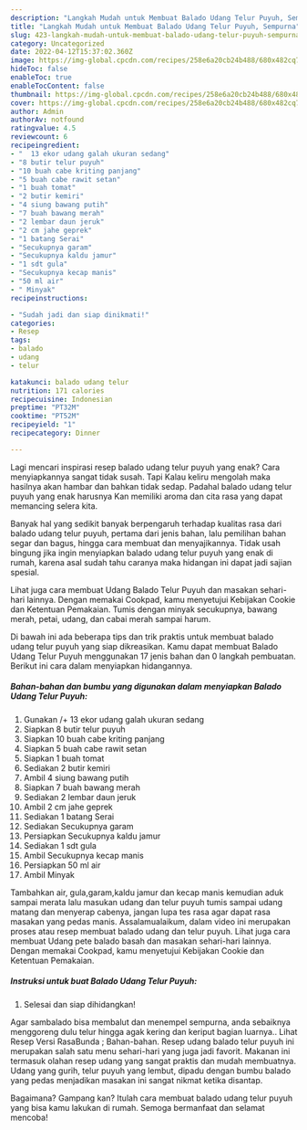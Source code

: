 ```yaml
---
description: "Langkah Mudah untuk Membuat Balado Udang Telur Puyuh, Sempurna"
title: "Langkah Mudah untuk Membuat Balado Udang Telur Puyuh, Sempurna"
slug: 423-langkah-mudah-untuk-membuat-balado-udang-telur-puyuh-sempurna
category: Uncategorized
date: 2022-04-12T15:37:02.360Z
image: https://img-global.cpcdn.com/recipes/258e6a20cb24b488/680x482cq70/balado-udang-telur-puyuh-foto-resep-utama.jpg
hideToc: false
enableToc: true
enableTocContent: false
thumbnail: https://img-global.cpcdn.com/recipes/258e6a20cb24b488/680x482cq70/balado-udang-telur-puyuh-foto-resep-utama.jpg
cover: https://img-global.cpcdn.com/recipes/258e6a20cb24b488/680x482cq70/balado-udang-telur-puyuh-foto-resep-utama.jpg
author: Admin
authorAv: notfound
ratingvalue: 4.5
reviewcount: 6
recipeingredient:
- "  13 ekor udang galah ukuran sedang"
- "8 butir telur puyuh"
- "10 buah cabe kriting panjang"
- "5 buah cabe rawit setan"
- "1 buah tomat"
- "2 butir kemiri"
- "4 siung bawang putih"
- "7 buah bawang merah"
- "2 lembar daun jeruk"
- "2 cm jahe geprek"
- "1 batang Serai"
- "Secukupnya garam"
- "Secukupnya kaldu jamur"
- "1 sdt gula"
- "Secukupnya kecap manis"
- "50 ml air"
- " Minyak"
recipeinstructions:

- "Sudah jadi dan siap dinikmati!"
categories:
- Resep
tags:
- balado
- udang
- telur

katakunci: balado udang telur 
nutrition: 171 calories
recipecuisine: Indonesian
preptime: "PT32M"
cooktime: "PT52M"
recipeyield: "1"
recipecategory: Dinner

---
```



Lagi mencari inspirasi resep balado udang telur puyuh yang enak? Cara menyiapkannya sangat tidak susah. Tapi Kalau keliru mengolah maka hasilnya akan hambar dan bahkan tidak sedap. Padahal balado udang telur puyuh yang enak harusnya Kan memiliki aroma dan cita rasa yang dapat memancing selera kita.


Banyak hal yang sedikit banyak berpengaruh terhadap kualitas rasa dari balado udang telur puyuh, pertama dari jenis bahan, lalu pemilihan bahan segar dan bagus, hingga cara membuat dan menyajikannya. Tidak usah bingung jika ingin menyiapkan balado udang telur puyuh yang enak di rumah, karena asal sudah tahu caranya maka hidangan ini dapat jadi sajian spesial.

Lihat juga cara membuat Udang Balado Telur Puyuh dan masakan sehari-hari lainnya. Dengan memakai Cookpad, kamu menyetujui Kebijakan Cookie dan Ketentuan Pemakaian. Tumis dengan minyak secukupnya, bawang merah, petai, udang, dan cabai merah sampai harum.


Di bawah ini ada beberapa tips dan trik praktis untuk membuat balado udang telur puyuh yang siap dikreasikan. Kamu dapat membuat Balado Udang Telur Puyuh menggunakan 17 jenis bahan dan 0 langkah pembuatan. Berikut ini cara dalam menyiapkan hidangannya.

<!--inarticleads1-->

##### Bahan-bahan dan bumbu yang digunakan dalam menyiapkan Balado Udang Telur Puyuh:

1. Gunakan  /+ 13 ekor udang galah ukuran sedang
1. Siapkan 8 butir telur puyuh
1. Siapkan 10 buah cabe kriting panjang
1. Siapkan 5 buah cabe rawit setan
1. Siapkan 1 buah tomat
1. Sediakan 2 butir kemiri
1. Ambil 4 siung bawang putih
1. Siapkan 7 buah bawang merah
1. Sediakan 2 lembar daun jeruk
1. Ambil 2 cm jahe geprek
1. Sediakan 1 batang Serai
1. Sediakan Secukupnya garam
1. Persiapkan Secukupnya kaldu jamur
1. Sediakan 1 sdt gula
1. Ambil Secukupnya kecap manis
1. Persiapkan 50 ml air
1. Ambil  Minyak


Tambahkan air, gula,garam,kaldu jamur dan kecap manis kemudian aduk sampai merata lalu masukan udang dan telur puyuh tumis sampai udang matang dan menyerap cabenya, jangan lupa tes rasa agar dapat rasa masakan yang pedas manis. Assalamualaikum, dalam video ini merupakan proses atau resep membuat balado udang dan telur puyuh. Lihat juga cara membuat Udang pete balado basah dan masakan sehari-hari lainnya. Dengan memakai Cookpad, kamu menyetujui Kebijakan Cookie dan Ketentuan Pemakaian. 

<!--inarticleads2-->

##### Instruksi untuk buat Balado Udang Telur Puyuh:


1. Selesai dan siap dihidangkan!

Agar sambalado bisa membalut dan menempel sempurna, anda sebaiknya menggoreng dulu telur hingga agak kering dan keriput bagian luarnya.. Lihat Resep Versi RasaBunda ; Bahan-bahan. Resep udang balado telur puyuh ini merupakan salah satu menu sehari-hari yang juga jadi favorit. Makanan ini termasuk olahan resep udang yang sangat praktis dan mudah membuatnya. Udang yang gurih, telur puyuh yang lembut, dipadu dengan bumbu balado yang pedas menjadikan masakan ini sangat nikmat ketika disantap. 

Bagaimana? Gampang kan? Itulah cara membuat balado udang telur puyuh yang bisa kamu lakukan di rumah. Semoga bermanfaat dan selamat mencoba!
